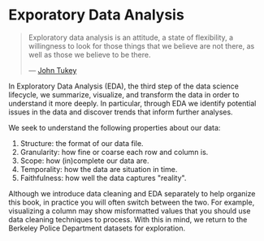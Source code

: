 
# Exporatory Data Analysis

> Exploratory data analysis is an attitude, a state of flexibility, a
> willingness to look for those things that we believe are not there, as well
> as those we believe to be there.
>
> — [John Tukey](https://en.wikipedia.org/wiki/John_Tukey)

In Exploratory Data Analysis (EDA), the third step of the data science
lifecycle, we summarize, visualize, and transform the data in order to
understand it more deeply. In particular, through EDA we identify potential
issues in the data and discover trends that inform further analyses.

We seek to understand the following properties about our data:

1. Structure: the format of our data file.
2. Granularity: how fine or coarse each row and column is.
3. Scope: how (in)complete our data are.
4. Temporality: how the data are situation in time.
5. Faithfulness: how well the data captures "reality".

Although we introduce data cleaning and EDA separately to help organize this
book, in practice you will often switch between the two. For example,
visualizing a column may show misformatted values that you should use data
cleaning techniques to process. With this in mind, we return to the Berkeley
Police Department datasets for exploration.

